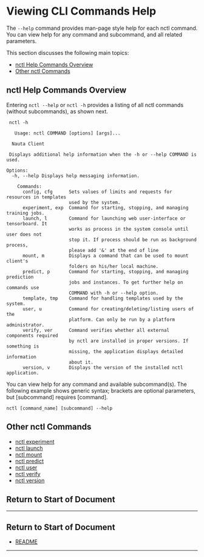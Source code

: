 # Viewing CLI Commands Help

The `--help` command provides man-page style help for each nctl command. You can view help for any command and subcommand, and all related parameters.

This section discusses the following main topics:

 - [nctl Help Commands Overview](#nctl-help-commands-overview)
 - [Other nctl Commands](#other-nctl-commands)

## nctl Help Commands Overview

Entering `nctl --help` or `nctl -h` provides a listing of all nctl commands (without subcommands), as shown next.

     nctl -h
```
   Usage: nctl COMMAND [options] [args]...

  Nauta Client

 Displays additional help information when the -h or --help COMMAND is used.

Options:
  -h, --help Displays help messaging information.

    Commands:
      config, cfg      Sets values of limits and requests for resources in templates 
                       used by the system.
      experiment, exp  Command for starting, stopping, and managing training jobs.
      launch, l        Command for launching web user-interface or tensorboard. It
                       works as process in the system console until user does not
                       stop it. If process should be run as background process,
                       please add '&' at the end of line
      mount, m         Displays a command that can be used to mount client's
                       folders on his/her local machine.
      predict, p       Command for starting, stopping, and managing prediction
                       jobs and instances. To get further help on commands use
                       COMMAND with -h or --help option.
      template, tmp    Command for handling templates used by the system.
      user, u          Command for creating/deleting/listing users of the
                       platform. Can only be run by a platform administrator.
      verify, ver      Command verifies whether all external components required
                       by nctl are installed in proper versions. If something is
                       missing, the application displays detailed information
                       about it.
      version, v       Displays the version of the installed nctl application.

```

You can view help for any command and available subcommand(s). The following example shows generic syntax; brackets are optional parameters, but [subcommand] requires [command].

`nctl [command_name] [subcommand] --help`

## Other nctl Commands

* [nctl experiment](experiment.md)
* [nctl launch](launch.md)
* [nctl mount](mount.md)
* [nctl predict](predict.md)
* [nctl user](user.md)
* [nctl verify](verify.md)
* [nctl version](version.md)

## Return to Start of Document


----------------------

## Return to Start of Document

* [README](../README.md)
---------------------- 
